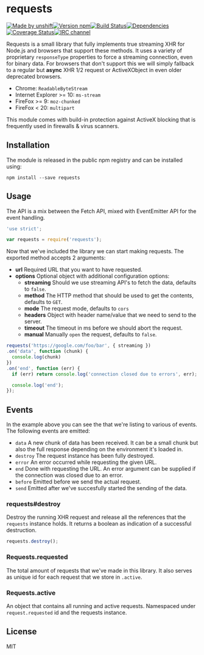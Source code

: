 # requests

[![Made by unshift][made-by]](http://unshift.io)[![Version npm][version]](http://browsenpm.org/package/requests)[![Build Status][build]](https://travis-ci.org/unshiftio/requests)[![Dependencies][david]](https://david-dm.org/unshiftio/requests)[![Coverage Status][cover]](https://coveralls.io/r/unshiftio/requests?branch=master)[![IRC channel][irc]](http://webchat.freenode.net/?channels=unshift)

[made-by]: https://img.shields.io/badge/made%20by-unshift-00ffcc.svg?style=flat-square
[version]: https://img.shields.io/npm/v/requests.svg?style=flat-square
[build]: https://img.shields.io/travis/unshiftio/requests/master.svg?style=flat-square
[david]: https://img.shields.io/david/unshiftio/requests.svg?style=flat-square
[cover]: https://img.shields.io/coveralls/unshiftio/requests/master.svg?style=flat-square
[irc]: https://img.shields.io/badge/IRC-irc.freenode.net%23unshift-00a8ff.svg?style=flat-square

Requests is a small library that fully implements true streaming XHR for
Node.js and browsers that support these methods. It uses a variety of proprietary
`responseType` properties to force a streaming connection, even for binary data.
For browsers that don't support this we will simply fallback to a regular but
**async** XHR 1/2 request or ActiveXObject in even older deprecated browsers.

- Chrome: `ReadableByteStream`
- Internet Explorer >= 10: `ms-stream`
- FireFox >= 9: `moz-chunked`
- FireFox < 20: `multipart`

This module comes with build-in protection against ActiveX blocking that is
frequently used in firewalls & virus scanners.

## Installation

The module is released in the public npm registry and can be installed using:

```
npm install --save requests
```

## Usage

The API is a mix between the Fetch API, mixed with EventEmitter API for the
event handling.

```js
'use strict';

var requests = require('requests');
```

Now that we've included the library we can start making requests. The exported
method accepts 2 arguments:

- **url** Required URL that you want to have requested.
- **options** Optional object with additional configuration options:
  - **streaming** Should we use streaming API's to fetch the data, defaults to
  `false`.
  - **method** The HTTP method that should be used to get the contents, defaults
  to `GET`.
  - **mode** The request mode, defaults to `cors`
  - **headers** Object with header name/value that we need to send to the server.
  - **timeout** The timeout in ms before we should abort the request.
  - **manual** Manually `open` the request, defaults to `false`.

```js
requests('https://google.com/foo/bar', { streaming })
.on('data', function (chunk) {
  console.log(chunk)
})
.on('end', function (err) {
  if (err) return console.log('connection closed due to errors', err);

  console.log('end');
});
```

## Events

In the example above you can see the that we're listing to various of events.
The following events are emitted:

- `data` A new chunk of data has been received. It can be a small chunk but also
  the full response depending on the environment it's loaded in.
- `destroy` The request instance has been fully destroyed.
- `error` An error occurred while requesting the given URL.
- `end` Done with requesting the URL. An error argument can be supplied if the
  connection was closed due to an error.
- `before` Emitted before we send the actual request.
- `send` Emitted after we've succesfully started the sending of the data.

### requests#destroy

Destroy the running XHR request and release all the references that the
`requests` instance holds. It returns a boolean as indication of a successful
destruction.

```js
requests.destroy();
```

### Requests.requested

The total amount of requests that we've made in this library. It also serves as
unique id for each request that we store in `.active`.

### Requests.active

An object that contains all running and active requests. Namespaced under
`request.requested` id and the requests instance.

## License

MIT
